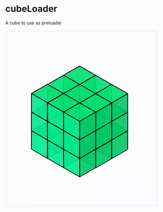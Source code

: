 # cubeLoader
A cube to use as preloader

![alt cube](https://github.com/ghaisbruno/cubeLoader/blob/master/cube.gif)
